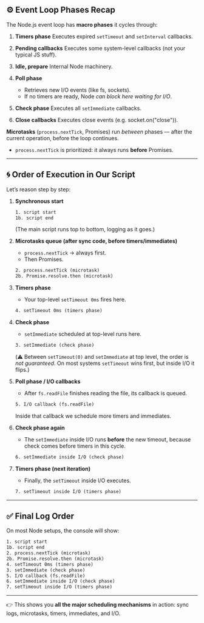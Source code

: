 ## ⚙️ Event Loop Phases Recap

The Node.js event loop has **macro phases** it cycles through:

1. **Timers phase**
   Executes expired `setTimeout` and `setInterval` callbacks.

2. **Pending callbacks**
   Executes some system-level callbacks (not your typical JS stuff).

3. **Idle, prepare**
   Internal Node machinery.

4. **Poll phase**

   - Retrieves new I/O events (like fs, sockets).
   - If no timers are ready, Node _can block here waiting for I/O_.

5. **Check phase**
   Executes all `setImmediate` callbacks.

6. **Close callbacks**
   Executes close events (e.g. socket.on("close")).

**Microtasks** (`process.nextTick`, Promises) run _between_ phases — after the current operation, before the loop continues.

- `process.nextTick` is prioritized: it always runs **before** Promises.

---

## 🌀 Order of Execution in Our Script

Let’s reason step by step:

1. **Synchronous start**

   ```txt
   1. script start
   1b. script end
   ```

   (The main script runs top to bottom, logging as it goes.)

2. **Microtasks queue (after sync code, before timers/immediates)**

   - `process.nextTick` → always first.
   - Then Promises.

   ```txt
   2. process.nextTick (microtask)
   2b. Promise.resolve.then (microtask)
   ```

3. **Timers phase**

   - Your top-level `setTimeout 0ms` fires here.

   ```txt
   4. setTimeout 0ms (timers phase)
   ```

4. **Check phase**

   - `setImmediate` scheduled at top-level runs here.

   ```txt
   3. setImmediate (check phase)
   ```

   (⚠️ Between `setTimeout(0)` and `setImmediate` at top level, the order is _not guaranteed_. On most systems `setTimeout` wins first, but inside I/O it flips.)

5. **Poll phase / I/O callbacks**

   - After `fs.readFile` finishes reading the file, its callback is queued.

   ```txt
   5. I/O callback (fs.readFile)
   ```

   Inside that callback we schedule more timers and immediates.

6. **Check phase again**

   - The `setImmediate` inside I/O runs **before** the new timeout, because check comes before timers in this cycle.

   ```txt
   6. setImmediate inside I/O (check phase)
   ```

7. **Timers phase (next iteration)**

   - Finally, the `setTimeout` inside I/O executes.

   ```txt
   7. setTimeout inside I/O (timers phase)
   ```

---

## ✅ Final Log Order

On most Node setups, the console will show:

```txt
1. script start
1b. script end
2. process.nextTick (microtask)
2b. Promise.resolve.then (microtask)
4. setTimeout 0ms (timers phase)
3. setImmediate (check phase)
5. I/O callback (fs.readFile)
6. setImmediate inside I/O (check phase)
7. setTimeout inside I/O (timers phase)
```

---

👉 This shows you **all the major scheduling mechanisms** in action: sync logs, microtasks, timers, immediates, and I/O.
